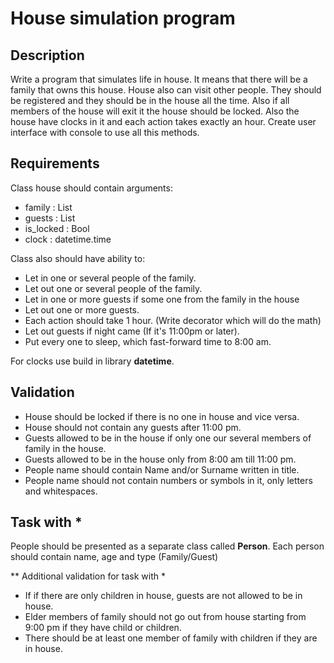 # House simulation program

## Description
Write a program that simulates life in house. It means that there will be a family that owns this house. House also can 
visit other people. They should be registered and they should be in the house all the time. Also if all members of the 
house will exit it the house should be locked. Also the house have clocks in it and each action takes exactly an hour.
Create user interface with console to use all this methods.

## Requirements
Class house should contain arguments:
* family : List
* guests : List
* is_locked : Bool
* clock : datetime.time

Class also should have ability to:
* Let in one or several people of the family.
* Let out one or several people of the family.
* Let in one or more guests if some one from the family in the house
* Let out one or more guests.
* Each action should take 1 hour. (Write decorator which will do the math)
* Let out guests if night came (If it's 11:00pm or later).
* Put every one to sleep, which fast-forward time to 8:00 am.

For clocks use build in library **datetime**. 

## Validation

* House should be locked if there is no one in house and vice versa.
* House should not contain any guests after 11:00 pm.
* Guests allowed to be in the house if only one our several members of family in the house.
* Guests allowed to be in the house only from 8:00 am till 11:00 pm.
* People name should contain Name and/or Surname written in title.
* People name should not contain numbers or symbols in it, only letters and whitespaces.


## Task with *
People should be presented as a separate class called **Person**.
Each person should contain name, age and type (Family/Guest)

** Additional validation for task with *
* If if there are only children in house, guests are not allowed to be in house.
* Elder members of family should not go out from house starting from 9:00 pm if they have child or children.
* There should be at least one member of family with children if they are in house.
